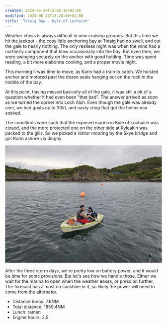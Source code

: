 ```yaml
---
created: 2024-06-29T13:10:15+01:00
modified: 2024-06-29T13:28:09+01:00
title: 'Totaig Bay - Kyle of Lochaish'
---
```


Weather chess is always difficult in new cruising grounds. But this time we hit the jackpot - the cosy little anchoring bay at Totaig had no swell, and cut the gale to nearly nothing. The only restless night was when the wind had a northerly component that blew occasionally into the bay. But even then, we were swinging securely on the anchor with good holding.
Time was spent reading, a bit more elaborate cooking, and a proper movie night.

This morning it was time to move, as Karin had a train to catch. We hoisted anchor and motored past the dozen seals hanging out on the rock in the middle of the bay.

At this point, having missed basically all of the gale, it was still a bit of a question whether it had even been "that bad". The answer arrived as soon as we turned the corner into Loch Alsh. Even though the gale was already over, we had gusts up to 30kt, and nasty chop that got the helmsman soaked.

The conditions were such that the exposed marina in Kyle of Lochaish was closed, and the more protected one on the other side at Kyleakin was packed to the gills. So we picked a visitor mooring by the Skye bridge and got Karin ashore via dinghy.

![Image](../2024/8a07dd15957fcce5e9c8c88422fb2af0.jpg) 

After the three storm days, we're pretty low on battery power, and it would be time for some provisions. But let's see how we handle those. Either we wait for the marina to open when the weather eases, or press on further. The forecast has almost no sunshine in it, so likely the power will need to come from the alternator.

* Distance today: 7.6NM
* Total distance: 1859.4NM
* Lunch: ramen
* Engine hours: 2.5
